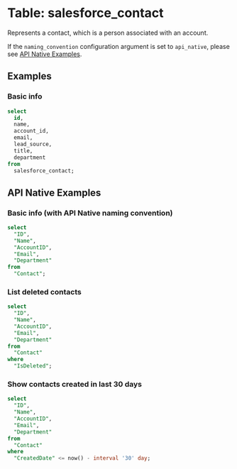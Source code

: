 # Table: salesforce_contact

Represents a contact, which is a person associated with an account.

If the `naming_convention` configuration argument is set to `api_native`, please see [API Native Examples](https://hub.steampipe.io/plugins/turbot/salesforce/tables/salesforce_contact#api_native_examples).

## Examples

### Basic info

```sql
select
  id,
  name,
  account_id,
  email,
  lead_source,
  title,
  department
from
  salesforce_contact;
```

## API Native Examples

### Basic info (with API Native naming convention)

```sql
select
  "ID",
  "Name",
  "AccountID",
  "Email",
  "Department"
from
  "Contact";
```

### List deleted contacts

```sql
select
  "ID",
  "Name",
  "AccountID",
  "Email",
  "Department"
from
  "Contact"
where
  "IsDeleted";
```

### Show contacts created in last 30 days

```sql
select
  "ID",
  "Name",
  "AccountID",
  "Email",
  "Department"
from
  "Contact"
where
  "CreatedDate" <= now() - interval '30' day;
```
